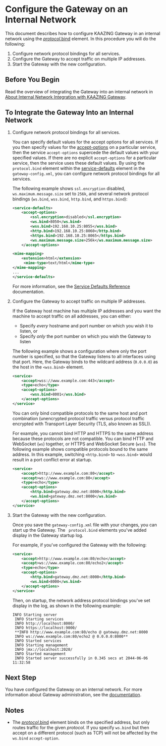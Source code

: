 Configure the Gateway on an Internal Network
==============================================================================================================

This document describes how to configure KAAZING Gateway in an internal network using the [*protocol*.bind](../admin-reference/r_configure_gateway_service.md#protocolbind) element. In this procedure you will do the following:

1.  Configure network protocol bindings for all services.
2.  Configure the Gateway to accept traffic on multiple IP addresses.
3.  Start the Gateway with the new configuration.

Before You Begin
----------------

Read the overview of integrating the Gateway into an internal network in [About Internal Network Integration with KAAZING Gateway](u_protocol_binding.md).

To Integrate the Gateway Into an Internal Network
----------------------------------------------------------------------------------

1.  Configure network protocol bindings for all services.

    You can specify default values for the accept options for all services. If you then specify values for the [accept-options](../admin-reference/r_configure_gateway_service.md#accept-options-and-connect-options) on a particular service, then the service `accept-options` supercede the default values with your specified values. If there are no explicit `accept-options` for a particular service, then the service uses these default values. By using the `protocol.bind` element within the [service-defaults](../admin-reference/r_configure_gateway_service_defaults.md) element in the `gateway-config.xml`, you can configure network protocol bindings for all services.

    The following example shows `ssl.encryption` disabled, `ws.maximum.message.size` set to `256k`, and several network protocol bindings (`ws.bind`, `wss.bind`, `http.bind`, and `https.bind`):

    ``` xml
    <service-defaults>
        <accept-options>
            <ssl.encryption>disabled</ssl.encryption>
            <ws.bind>8050</ws.bind>
            <wss.bind>192.168.10.25:8055</wss.bind>
            <http.bind>192.168.10.25:8060</http.bind>
            <https.bind>192.168.10.25:8065</https.bind>
            <ws.maximum.message.size>256k</ws.maximum.message.size>
        </accept-options>

    <mime-mapping>
        <extension>html</extension>
         <mime-type>text/html</mime-type>
    </mime-mapping>
    ...
    </service-defaults>
    ```

    For more information, see the [Service Defaults Reference](../admin-reference/r_configure_gateway_service_defaults.md) documentation.

2.  Configure the Gateway to accept traffic on multiple IP addresses.

    If the Gateway host machine has multiple IP addresses and you want the machine to accept traffic on all addresses, you can either:

    -   Specify *every* hostname and port number on which you wish it to listen, or
    -   Specify *only* the port number on which you wish the Gateway to listen

    The following example shows a configuration where only the port number is specified, so that the Gateway listens to all interfaces using that port. Here, the Gateway binds to the wildcard address (`0.0.0.0`) as the host in the `<wss.bind>` element.

    ``` xml
    <service>
        <accept>wss://www.example.com:443</accept>
        <type>echo</type>
        <accept-options>  
            <wss.bind>8001</wss.bind>
        </accept-options>
    </service>
    ```

    You can only bind compatible protocols to the same host and port combination (unencrypted protocol traffic versus protocol traffic encrypted with Transport Layer Security (TLS, also known as SSL)).

    For example, you cannot bind HTTP and HTTPS to the same address because these protocols are not compatible. You can bind HTTP and WebSocket (`ws`) together, or HTTPS and WebSocket Secure (`wss`). The following example shows compatible protocols bound to the same address. In this example, switching `<http.bind>` to `<wss.bind>` would result in a port conflict error at startup.

    ``` xml
    <service>
        <accept>http://www.example.com:80</accept>
        <accept>ws://www.example.com:80</accept>
        <type>echo</type>
        <accept-options>
            <http.bind>gateway.dmz.net:8000</http.bind>
            <ws.bind>gateway.dmz.net:8000</ws.bind>
        </accept-options>
    </service>
    ```

3.  Start the Gateway with the new configuration.

    Once you save the `gateway-config.xml` file with your changes, you can start up the Gateway. The ` protocol.bind` elements you've added display in the Gateway startup log.

    For example, if you've configured the Gateway with the following:

    ``` xml
    <service>
        <accept>http://www.example.com:80/echo</accept>
        <accept>ws://www.example.com:80/echo2</accept>
        <type>echo</type>
        <accept-options>
            <http.bind>gateway.dmz.net:8000</http.bind>
            <ws.bind>8000</ws.bind>
        </accept-options>
    </service>
    ```

    Then, on startup, the network address protocol bindings you've set display in the log, as shown in the following example:

    ```
    INFO Starting server
     INFO Starting services
     INFO http://localhost:8000/
     INFO https://localhost:9000/
     **INFO http://www.example.com:80/echo @ gateway.dmz.net:8000
     INFO ws://www.example.com:80/echo2 @ 0.0.0.0:8000**
     INFO Started services
     INFO Starting management
     INFO jmx://localhost:2020/
     INFO Started management
     INFO Started server successfully in 0.345 secs at 2044-06-06 11:32:58
     ```

Next Step
--------------------------------

You have configured the Gateway on an internal network. For more information about Gateway administration, see the [documentation](../index.md).

Notes
-----

-   The [*protocol*.bind](../admin-reference/r_configure_gateway_service.md#protocolbind) element binds on the specified address, but only routes traffic for the given *protocol*. If you specify `ws.bind` but then accept on a different protocol (such as TCP) will not be affected by the `ws.bind` `accept-option`.